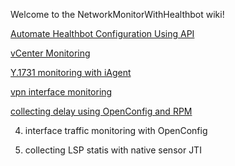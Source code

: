 Welcome to the NetworkMonitorWithHealthbot wiki!

[Automate Healthbot Configuration Using API](https://github.com/wouyang666/NetworkMonitorWithHealthbot/wiki/00-Automate-Healthbot-Configuration-Using-API)

[vCenter Monitoring](https://github.com/wouyang666/NetworkMonitorWithHealthbot/wiki/vmware-vcenter-monitoring)

[Y.1731 monitoring with iAgent](https://github.com/wouyang628/NetworkMonitorWithHealthbot/wiki/Y.1731-monitoring-with-iAgent)

[vpn interface monitoring](https://github.com/wouyang628/NetworkMonitorWithHealthbot/wiki/vpn-monitoring)

[collecting delay using OpenConfig and RPM](https://github.com/wouyang628/NetworkMonitorWithHealthbot/wiki/collecting-delay-using-openconfig)

4. interface traffic monitoring with OpenConfig

5. collecting LSP statis with native sensor JTI
